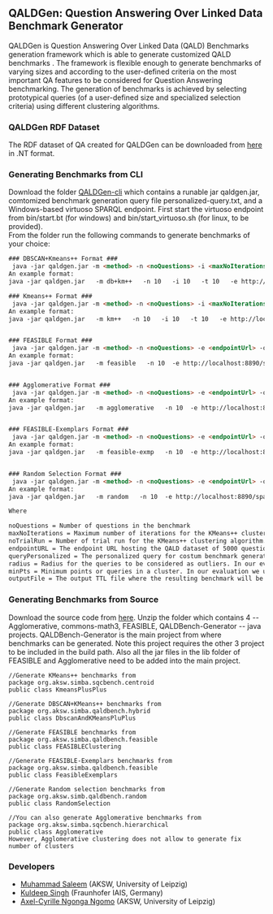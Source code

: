 ## QALDGen: Question Answering Over Linked Data Benchmark Generator


QALDGen is Question Answering Over Linked Data (QALD) Benchmarks generation framework which is able to generate customized QALD benchmarks . The framework is flexible enough to generate benchmarks of varying sizes and according to the user-defined criteria on the most important QA features to be considered for Question Answering benchmarking. The generation of benchmarks is achieved by selecting prototypical queries (of a user-defined size and specialized selection criteria) using different clustering algorithms. 
 
  ### QALDGen RDF Dataset
  The RDF dataset of QA created for QALDGen can be downloaded from [here](https://github.com/dice-group/QALD-Generator/blob/master/QaldGen-RDF.zip) in .NT format. 

 ### Generating Benchmarks from CLI
Download the folder [QALDGen-cli](https://hobbitdata.informatik.uni-leipzig.de/benchmarks-data/QALDGen-cli.zip) which contains a runable jar qaldgen.jar, comtomized benchmark generation query file personalized-query.txt, and a Windows-based virtuoso SPARQL endpoint. First start the virtuoso endpoint from bin/start.bt (for windows) and bin/start_virtuoso.sh (for linux, to be provided).  
From the folder run the following commands to generate benchmarks of your choice: 
```html
### DBSCAN+Kmeans++ Format ### 
 java -jar qaldgen.jar -m <method> -n <noQuestions> -i <maxNoIterations> -t <noTrialRun> -e <endpointUrl> -q <queryPersonalized> -r <radius> -p <minPts> -o <outputFile>
An example format: 
java -jar qaldgen.jar   -m db+km++   -n 10   -i 10   -t 10   -e http://localhost:8890/sparql   -q personalized-query.txt   -r 1   -p 1   -o db+km++-10qa-benchmark.ttl

### Kmeans++ Format ### 
 java -jar qaldgen.jar -m <method> -n <noQuestions> -i <maxNoIterations> -t <noTrialRun> -e <endpointUrl> -q <queryPersonalized> -o <outputFile>
An example format: 
java -jar qaldgen.jar   -m km++   -n 10   -i 10   -t 10   -e http://localhost:8890/sparql   -q personalized-query.txt   -o km++-10qa-benchmark.ttl


### FEASIBLE Format ### 
 java -jar qaldgen.jar -m <method> -n <noQuestions> -e <endpointUrl> -q <queryPersonalized> -o <outputFile>
An example format: 
java -jar qaldgen.jar   -m feasible   -n 10  -e http://localhost:8890/sparql   -q personalized-query.txt   -o feasible-10qa-benchmark.ttl


### Agglomerative Format ### 
 java -jar qaldgen.jar -m <method> -n <noQuestions> -e <endpointUrl> -q <queryPersonalized> -o <outputFile>
An example format: 
java -jar qaldgen.jar   -m agglomerative   -n 10  -e http://localhost:8890/sparql   -q personalized-query.txt   -o agglomerative-10qa-benchmark.ttl


### FEASIBLE-Exemplars Format ### 
 java -jar qaldgen.jar -m <method> -n <noQuestions> -e <endpointUrl> -q <queryPersonalized> -o <outputFile>
An example format: 
java -jar qaldgen.jar   -m feasible-exmp   -n 10  -e http://localhost:8890/sparql   -q personalized-query.txt   -o feasible-exmp-10qa-benchmark.ttl


### Random Selection Format ### 
 java -jar qaldgen.jar -m <method> -n <noQuestions> -e <endpointUrl> -q <queryPersonalized> -o <outputFile>
An example format: 
java -jar qaldgen.jar   -m random   -n 10  -e http://localhost:8890/sparql   -q personalized-query.txt   -o random-10qa-benchmark.ttl

Where

noQuestions = Number of questions in the benchmark
maxNoIterations = Maximum number of iterations for the KMeans++ clustering algorithm. In our evaluation we used maxNoIterations = 10. 
noTrialRun = Number of trial run for the KMeans++ clustering algorithm. In our evaluation we used noTrialRun = 10.
endpointURL = The endpoint URL hosting the QALD dataset of 5000 questions. The benchmarks are generated from these questions. 
queryPersonalized = The personalized query for costum benchmark generation
radius = Radius for the queries to be considered as outliers. In our evaluation we used radius = 1
minPts = Minimum points or queries in a cluster. In our evaluation we used min. points = 1
outputFile = The output TTL file where the resulting benchmark will be printed

```
### Generating Benchmarks from Source 
Download the source code from [here](https://hobbitdata.informatik.uni-leipzig.de/benchmarks-data/QALDGen-cli.zip). Unzip the folder which contains 4 -- Agglomerative, commons-math3, FEASIBLE, QALDBench-Generator -- java projects. QALDBench-Generator is the main project from where benchmarks can be generated. Note this project requires the other 3 project to be included in the build path. Also all the jar files in the lib folder of FEASIBLE and Agglomerative need to be added into the main project.
```
//Generate KMeans++ benchmarks from 
package org.aksw.simba.sqcbench.centroid
public class KmeansPlusPlus 

//Generate DBSCAN+KMeans++ benchmarks from 
package org.aksw.simba.qaldbench.hybrid
public class DbscanAndKMeansPluPlus 

//Generate FEASIBLE benchmarks from 
package org.aksw.simba.qaldbench.feasible
public class FEASIBLEClustering 

//Generate FEASIBLE-Exemplars benchmarks from 
package org.aksw.simba.qaldbench.feasible
public class FeasibleExemplars

//Generate Random selection benchmarks from 
package org.aksw.simb.qaldbench.random
public class RandomSelection

//You can also generate Agglomerative benchmarks from 
package org.aksw.simba.sqcbench.hierarchical
public class Agglomerative
However, Agglomerative clustering does not allow to generate fix number of clusters
```
### Developers
  * [Muhammad Saleem](https://sites.google.com/site/saleemsweb/) (AKSW, University of Leipzig) 
  * [Kuldeep Singh](https://oyekuldeep.wordpress.com/) (Fraunhofer IAIS, Germany)
  * [Axel-Cyrille Ngonga Ngomo](http://aksw.org/AxelNgonga.html) (AKSW, University of Leipzig)

